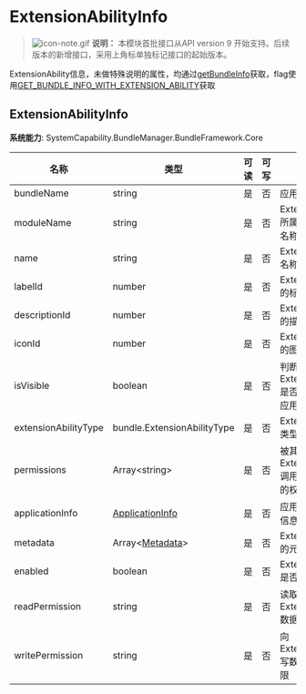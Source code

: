 # ExtensionAbilityInfo
> ![icon-note.gif](public_sys-resources/icon-note.gif) **说明：**
> 本模块首批接口从API version 9 开始支持。后续版本的新增接口，采用上角标单独标记接口的起始版本。

ExtensionAbility信息，未做特殊说明的属性，均通过[getBundleInfo](js-apis-bundleManager.md)获取，flag使用[GET_BUNDLE_INFO_WITH_EXTENSION_ABILITY](js-apis-bundleManager.md#bundleflag)获取

## ExtensionAbilityInfo

**系统能力**: SystemCapability.BundleManager.BundleFramework.Core

| 名称                 | 类型                                                        | 可读 | 可写 | 说明                                               |
| -------------------- | ----------------------------------------------------------- | ---- | ---- | -------------------------------------------------- |
| bundleName           | string                                                      | 是   | 否   | 应用包名                                           |
| moduleName           | string                                                      | 是   | 否   | ExtensionAbility所属的HAP包的名称                  |
| name                 | string                                                      | 是   | 否   | ExtensionAbility名称                               |
| labelId              | number                                                      | 是   | 否   | ExtensionAbility的标签资源id                       |
| descriptionId        | number                                                      | 是   | 否   | ExtensionAbility的描述资源id                       |
| iconId               | number                                                      | 是   | 否   | ExtensionAbility的图标资源id                       |
| isVisible            | boolean                                                     | 是   | 否   | 判断ExtensionAbility是否可以被其他应用调用         |
| extensionAbilityType | bundle.ExtensionAbilityType                                 | 是   | 否   | ExtensionAbility类型                               |
| permissions          | Array\<string>                                              | 是   | 否   | 被其他应用ExtensionAbility调用时需要申请的权限集合 |
| applicationInfo      | [ApplicationInfo](js-apis-bundleManager-applicationInfo.md) | 是   | 否   | 应用程序的配置信息                                 |
| metadata             | Array\<[Metadata](js-apis-bundleManager-metadata.md)>       | 是   | 否   | ExtensionAbility的元信息                           |
| enabled              | boolean                                                     | 是   | 否   | ExtensionAbility是否可用                           |
| readPermission       | string                                                      | 是   | 否   | 读取ExtensionAbility数据所需的权限                 |
| writePermission      | string                                                      | 是   | 否   | 向ExtensionAbility写数据所需的权限                 |